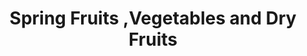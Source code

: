 ---
title: "Spring Fruits ,Vegetables and Dry Fruits"
url: /trivandrum/spring-fruits-vegetables-and-dry-fruits/
shop: supermarket
---